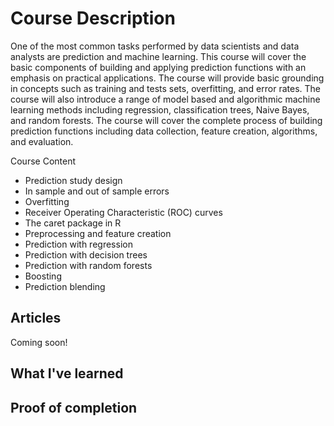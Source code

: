 # Course Description
One of the most common tasks performed by data scientists and data analysts are prediction and machine learning. This course will cover the basic components of building and applying prediction functions with an emphasis on practical applications. The course will provide basic grounding in concepts such as training and tests sets, overfitting, and error rates. The course will also introduce a range of model based and algorithmic machine learning methods including regression, classification trees, Naive Bayes, and random forests. The course will cover the complete process of building prediction functions including data collection, feature creation, algorithms, and evaluation.

Course Content

* Prediction study design
* In sample and out of sample errors
* Overfitting
* Receiver Operating Characteristic (ROC) curves
* The caret package in R
* Preprocessing and feature creation
* Prediction with regression
* Prediction with decision trees
* Prediction with random forests
* Boosting
* Prediction blending

## Articles 

Coming soon!

## What I've learned


## Proof of completion

